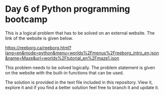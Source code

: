 # Day 6 of Python programming bootcamp

This is a logical problem that has to be solved on an external website. The link of the website is given below.

https://reeborg.ca/reeborg.html?lang=en&mode=python&menu=worlds%2Fmenus%2Freeborg_intro_en.json&name=Maze&url=worlds%2Ftutorial_en%2Fmaze1.json

This problem needs to be solved logically. The problem statement is given on the website with the built-in functions that can be used.

The solution is provided in the text file included in this repository. View it, explore it and if you find a better solution feel free to branch it and update it.